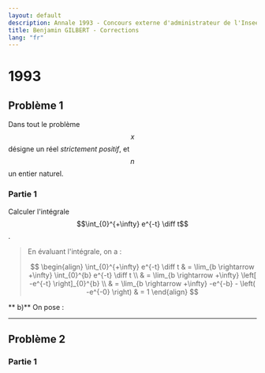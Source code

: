 ```yaml
---
layout: default
description: Annale 1993 - Concours externe d'administrateur de l'Insee
title: Benjamin GILBERT - Corrections
lang: "fr"
---
```


# 1993

## Problème 1

Dans tout le problème $$x$$ désigne un réel _strictement positif_, et $$n$$ un entier naturel.

### Partie 1

Calculer l'intégrale $$\int_{0}^{+\infty} e^{-t} \diff t$$. 

<blockquote>
En évaluant l'intégrale, on a :

$$
\begin{align}
    \int_{0}^{+\infty} e^{-t} \diff t & = \lim_{b \rightarrow +\infty} \int_{0}^{b} e^{-t} \diff t \\
    & = \lim_{b \rightarrow +\infty} \left[ -e^{-t} \right]_{0}^{b} \\
    & = \lim_{b \rightarrow +\infty} -e^{-b} - \left( -e^{-0} \right)
    & = 1
\end{align}
$$

</blockquote>

**   b)** On pose :



---

## Problème 2

### Partie 1
